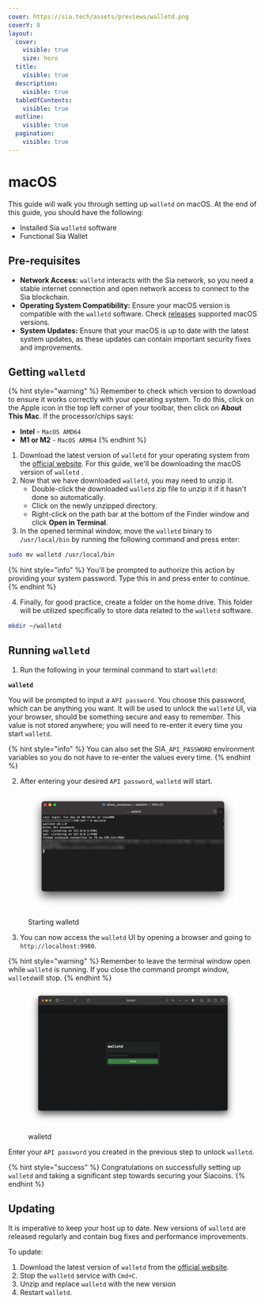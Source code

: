 ```yaml
---
cover: https://sia.tech/assets/previews/walletd.png
coverY: 0
layout:
  cover:
    visible: true
    size: hero
  title:
    visible: true
  description:
    visible: true
  tableOfContents:
    visible: true
  outline:
    visible: true
  pagination:
    visible: true
---
```


# macOS

This guide will walk you through setting up `walletd` on macOS. At the end of this guide, you should have the following:

* Installed Sia `walletd` software
* Functional Sia Wallet

## Pre-requisites

* **Network Access:** `walletd` interacts with the Sia network, so you need a stable internet connection and open network access to connect to the Sia blockchain.
* **Operating System Compatibility:** Ensure your macOS version is compatible with the `walletd` software. Check [releases](../../miscellaneous/releases.md) supported macOS versions.
* **System Updates:** Ensure that your macOS is up to date with the latest system updates, as these updates can contain important security fixes and improvements.

## Getting `walletd`

{% hint style="warning" %}
Remember to check which version to download to ensure it works correctly with your operating system. To do this, click on the Apple icon in the top left corner of your toolbar, then click on **About This Mac**. If the processor/chips says:

* **Intel** - `MacOS AMD64`
* **M1 or M2** - `MacOS ARM64`
{% endhint %}

1. Download the latest version of `walletd` for your operating system from the [official website](https://sia.tech/software/walletd). For this guide, we'll be downloading the macOS version of `walletd` .
2. Now that we have downloaded `walletd`, you may need to unzip it.
   * Double-click the downloaded `walletd` zip file to unzip it if it hasn't done so automatically.
   * Click on the newly unzipped directory.
   * Right-click on the path bar at the bottom of the Finder window and click **Open in Terminal**.
3. In the opened terminal window, move the `walletd` binary to `/usr/local/bin` by running the following command and press enter:

```sh
sudo mv walletd /usr/local/bin
```

{% hint style="info" %}
You'll be prompted to authorize this action by providing your system password. Type this in and press enter to continue.
{% endhint %}

4. Finally, for good practice, create a folder on the home drive. This folder will be utilized specifically to store data related to the `walletd` software.

```sh
mkdir ~/walletd
```

## Running `walletd`

1. Run the following in your terminal command to start `walletd`:

<pre class="language-sh"><code class="lang-sh"><strong>walletd
</strong></code></pre>

You will be prompted to input a `API password`. You choose this password, which can be anything you want. It will be used to unlock the `walletd` UI, via your browser, should be something secure and easy to remember. This value is not stored anywhere; you will need to re-enter it every time you start `walletd`.

{% hint style="info" %}
You can also set the SIA`_API_PASSWORD` environment variables so you do not have to re-enter the values every time.
{% endhint %}

2. After entering your desired `API password`, `walletd` will start.&#x20;

<figure><img src="../../.gitbook/assets/Starting walletd.png" alt=""><figcaption><p>Starting walletd</p></figcaption></figure>

3. You can now access the `walletd` UI by opening a browser and going to `http://localhost:9980`.&#x20;

{% hint style="warning" %}
Remember to leave the terminal window open while `walletd` is running. If you close the command prompt window, `walletd`will stop.
{% endhint %}

<figure><img src="../../.gitbook/assets/walletd_ui.png" alt=""><figcaption><p>walletd </p></figcaption></figure>

Enter your `API password` you created in the previous step to unlock `walletd`.

{% hint style="success" %}
Congratulations on successfully setting up `walletd` and taking a significant step towards securing your Siacoins.
{% endhint %}

## Updating

It is imperative to keep your host up to date. New versions of `walletd` are released regularly and contain bug fixes and performance improvements.

To update:

1. Download the latest version of `walletd` from the [official website](https://sia.tech/software/walletd).
2. Stop the `walletd` service with `Cmd+C`.
3. Unzip and replace `walletd`  with the new version
4. Restart `walletd`.

